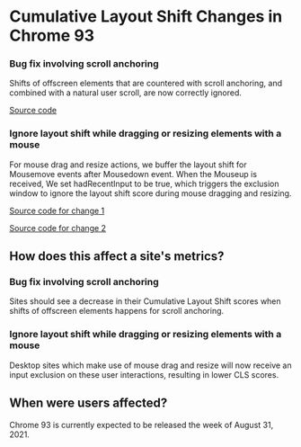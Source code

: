 
# Cumulative Layout Shift Changes in Chrome 93

### Bug fix involving scroll anchoring

Shifts of offscreen elements that are countered with scroll anchoring, and
combined with a natural user scroll, are now correctly ignored.

[Source code](https://chromium-review.googlesource.com/c/chromium/src/+/2946459)

### Ignore layout shift while dragging or resizing elements with a mouse

For mouse drag and resize actions, we buffer the layout shift for Mousemove
events after Mousedown event. When the Mouseup is received, We set hadRecentInput
to be true, which triggers the exclusion window to ignore the layout shift
score during mouse dragging and resizing.

[Source code for change 1](https://chromium-review.googlesource.com/c/chromium/src/+/2893404)

[Source code for change 2](https://chromium-review.googlesource.com/c/chromium/src/+/2950013)

## How does this affect a site's metrics?

### Bug fix involving scroll anchoring

Sites should see a decrease in their Cumulative Layout Shift scores when shifts of offscreen elements happens for scroll anchoring.

### Ignore layout shift while dragging or resizing elements with a mouse

Desktop sites which make use of mouse drag and resize will now receive an input exclusion on these user interactions, resulting in lower CLS scores.

## When were users affected?

Chrome 93 is currently expected to be released the week of August 31, 2021.
